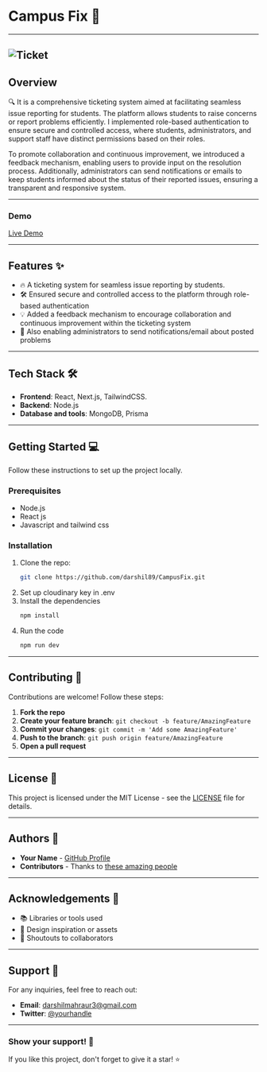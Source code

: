 # **Campus Fix** 🚀

---
![Ticket](https://i.giphy.com/media/v1.Y2lkPTc5MGI3NjExOW1namo3NHczY2RqZXVqMGU1cjc2YnBtM3pjNXZiNHc2NGh5YnB5YiZlcD12MV9pbnRlcm5hbF9naWZfYnlfaWQmY3Q9Zw/5LBxKy4LrJOGP8n79X/giphy.gif)
---

## **Overview**

🔍 It is a comprehensive ticketing system aimed at facilitating seamless issue reporting for students. The platform allows students to raise concerns or report problems efficiently. I implemented role-based authentication to ensure secure and controlled access, where students, administrators, and support staff have distinct permissions based on their roles.

To promote collaboration and continuous improvement, we introduced a feedback mechanism, enabling users to provide input on the resolution process. Additionally, administrators can send notifications or emails to keep students informed about the status of their reported issues, ensuring a transparent and responsive system.

---

### **Demo**

[Live Demo](https://dayanand.vercel.app/)

---

## **Features** ✨

- 🔥 A ticketing system for seamless issue reporting by students.
- 🛠️ Ensured secure and controlled access to the platform through role-based authentication
- 💡 Added a feedback mechanism to encourage collaboration and continuous improvement within the ticketing system
- 🚀 Also enabling administrators to send notifications/email about posted problems

---

## **Tech Stack** 🛠️

- **Frontend**: React, Next.js, TailwindCSS.
- **Backend**: Node.js
- **Database and tools**: MongoDB, Prisma

---

## **Getting Started** 💻

Follow these instructions to set up the project locally.

### **Prerequisites**

- Node.js
- React js
- Javascript and tailwind css

### **Installation**

1. Clone the repo:
   ```bash
   git clone https://github.com/darshil89/CampusFix.git
   ```
2. Set up cloudinary key in .env
3. Install the dependencies
    ```bash
   npm install
   ```
4. Run the code
    ```bash
   npm run dev
   ```

---

## **Contributing** 🤝

Contributions are welcome! Follow these steps:

1. **Fork the repo**
2. **Create your feature branch**: `git checkout -b feature/AmazingFeature`
3. **Commit your changes**: `git commit -m 'Add some AmazingFeature'`
4. **Push to the branch**: `git push origin feature/AmazingFeature`
5. **Open a pull request**

---

## **License** 📝

This project is licensed under the MIT License - see the [LICENSE](LICENSE) file for details.

---

## **Authors** 👥

- **Your Name** - [GitHub Profile](https://github.com/darshil89)
- **Contributors** - Thanks to [these amazing people](https://github.com/darshil89/CampusFix/contributors)

---

## **Acknowledgements** 🙌

- 📚 Libraries or tools used
- 🎨 Design inspiration or assets
- 🤝 Shoutouts to collaborators

---

## **Support** 💬

For any inquiries, feel free to reach out:

- **Email**: darshilmahraur3@gmail.com
- **Twitter**: [@yourhandle](https://x.com/DMahraur?t=vJsxXpuPpqOON9kH4Tr8jw&s=09)

---

### **Show your support!** 🌟

If you like this project, don't forget to give it a star! ⭐

